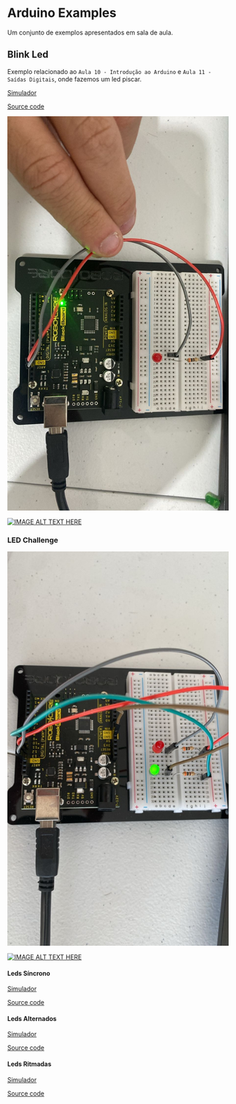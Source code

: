 # Arduino Examples
Um conjunto de exemplos apresentados em sala de aula.
 
## Blink Led
Exemplo relacionado ao `Aula 10 - Introdução ao Arduino` e `Aula 11 - Saídas Digitais`, onde fazemos um led piscar.


[Simulador](https://www.tinkercad.com/things/ktN0x3f2SJb-blink-led)

[Source code](./Blink%20Led/Blink_Led/Blink_Led.ino)

![Circuito](./Blink%20Led/Blink_Led/Blink_led.jpeg)

[![IMAGE ALT TEXT HERE](https://img.youtube.com/vi/2RZ8XGStIvs/0.jpg)](https://www.youtube.com/watch?v=2RZ8XGStIvs)

### LED Challenge



![Circuito](./Led_Challenger/Led_Challger.jpeg)

[![IMAGE ALT TEXT HERE](https://img.youtube.com/vi/QCW97ERtWqE/0.jpg)](https://www.youtube.com/watch?v=QCW97ERtWqE)

#### Leds Síncrono

[Simulador](https://www.tinkercad.com/things/0Idigwy2os1-led-sincronos)

[Source code](./Sincronized_Leds/Sincronized_Leds.ino)

#### Leds Alternados

[Simulador](https://www.tinkercad.com/things/f5pSL4FmAWL-leds-alternados)

[Source code](./Alternating_LEDs/Alternating_LEDs.ino)

#### Leds Ritmadas

[Simulador](https://www.tinkercad.com/things/dA42dmlr51q-leds-ritmadas)

[Source code](./Alternating_LEDs/Alternating_LEDs.ino)



